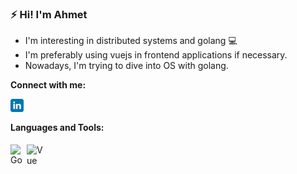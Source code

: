 ### ⚡️ Hi! I'm Ahmet

  - I'm interesting in distributed systems and golang 💻
  - I'm preferably using vuejs in frontend applications if necessary.
  - Nowadays, I'm trying to dive into OS with golang.

**Connect with me:**

<a href="https://www.linkedin.com/in/ahmet-z%C3%BCmbero%C4%9Flu-565679175/">
  <img align="left" alt="Ahmet Zumberoglu Linkdin" width="21px" src="https://raw.githubusercontent.com/edent/SuperTinyIcons/099dc12b59179d07d534069bc8551718f786d91a/images/svg/linkedin.svg" />
</a>

<br />

#### Languages and Tools:

<img align="left" alt="Go" width="26px" src="https://user-images.githubusercontent.com/3613230/41752586-476b0b24-7596-11e8-95fe-8fd3faa21e8a.png" />
<img align="left" alt="Vue" width="26px" src="https://profilinator.rishav.dev/skills-assets/vuejs-original-wordmark.svg" />
